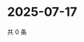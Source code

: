 # 2025-07-17

共 0 条

<!-- BEGIN ZHIHUVIDEO -->
<!-- 最后更新时间 Thu Jul 17 2025 23:12:57 GMT+0800 (China Standard Time) -->

<!-- END ZHIHUVIDEO -->

